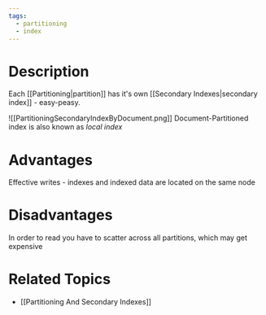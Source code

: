 ```yaml
---
tags:
  - partitioning
  - index
---
```

# Description
Each [[Partitioning|partition]] has it's own [[Secondary Indexes|secondary index]] - easy-peasy.

![[PartitioningSecondaryIndexByDocument.png]]
Document-Partitioned index is also known as *local index* 

# Advantages
Effective writes - indexes and indexed data are located on the same node

# Disadvantages
In order to read you have to scatter across all partitions, which may get expensive

# Related Topics
- [[Partitioning And Secondary Indexes]]